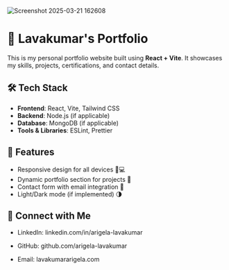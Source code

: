 ![Screenshot 2025-03-21 162608](https://github.com/user-attachments/assets/e9c2a565-ef20-4c83-a618-a4be7500e891)

# 🚀 Lavakumar's Portfolio

This is my personal portfolio website built using **React + Vite**. It showcases my skills, projects, certifications, and contact details.

## 🛠 Tech Stack
- **Frontend**: React, Vite, Tailwind CSS
- **Backend**: Node.js (if applicable)
- **Database**: MongoDB (if applicable)
- **Tools & Libraries**: ESLint, Prettier

## 🎨 Features
- Responsive design for all devices 📱💻
- Dynamic portfolio section for projects 🚀
- Contact form with email integration 📩
- Light/Dark mode (if implemented) 🌗

## 🤝 Connect with Me
- LinkedIn: linkedin.com/in/arigela-lavakumar

- GitHub: github.com/arigela-lavakumar

- Email: lavakumararigela.com

